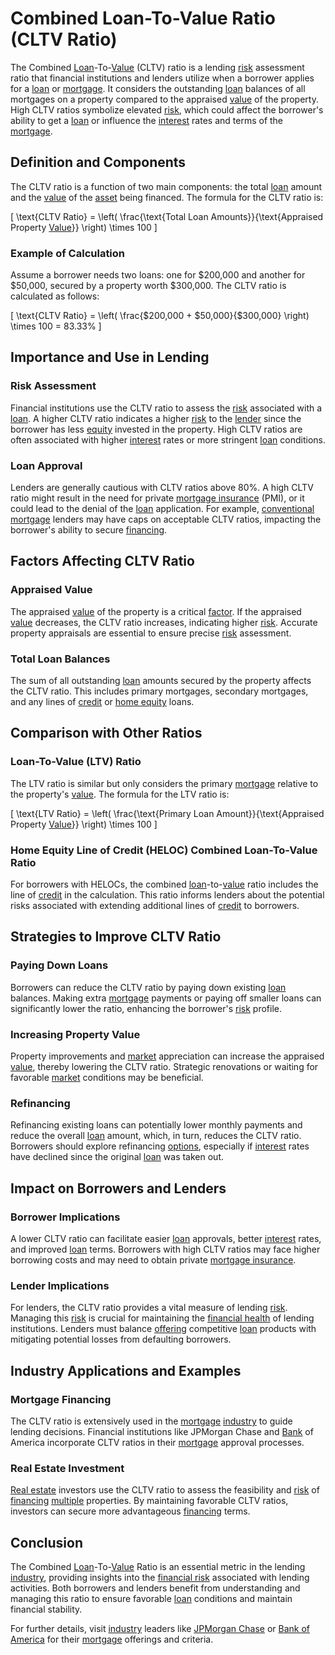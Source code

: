 # Combined Loan-To-Value Ratio (CLTV Ratio)

The Combined [Loan](../l/loan.md)-To-[Value](../v/value.md) (CLTV) ratio is a lending [risk](../r/risk.md) assessment ratio that financial institutions and lenders utilize when a borrower applies for a [loan](../l/loan.md) or [mortgage](../m/mortgage.md). It considers the outstanding [loan](../l/loan.md) balances of all mortgages on a property compared to the appraised [value](../v/value.md) of the property. High CLTV ratios symbolize elevated [risk](../r/risk.md), which could affect the borrower's ability to get a [loan](../l/loan.md) or influence the [interest](../i/interest.md) rates and terms of the [mortgage](../m/mortgage.md).

## Definition and Components

The CLTV ratio is a function of two main components: the total [loan](../l/loan.md) amount and the [value](../v/value.md) of the [asset](../a/asset.md) being financed. The formula for the CLTV ratio is:

\[ \text{CLTV Ratio} = \left( \frac{\text{Total Loan Amounts}}{\text{Appraised Property [Value](../v/value.md)}} \right) \times 100 \]

### Example of Calculation

Assume a borrower needs two loans: one for $200,000 and another for $50,000, secured by a property worth $300,000. The CLTV ratio is calculated as follows:

\[ \text{CLTV Ratio} = \left( \frac{\$200,000 + \$50,000}{\$300,000} \right) \times 100 = 83.33\% \]

## Importance and Use in Lending

### Risk Assessment

Financial institutions use the CLTV ratio to assess the [risk](../r/risk.md) associated with a [loan](../l/loan.md). A higher CLTV ratio indicates a higher [risk](../r/risk.md) to the [lender](../l/lender.md) since the borrower has less [equity](../e/equity.md) invested in the property. High CLTV ratios are often associated with higher [interest](../i/interest.md) rates or more stringent [loan](../l/loan.md) conditions.

### Loan Approval

Lenders are generally cautious with CLTV ratios above 80%. A high CLTV ratio might result in the need for private [mortgage insurance](../m/mortgage_insurance.md) (PMI), or it could lead to the denial of the [loan](../l/loan.md) application. For example, [conventional mortgage](../c/conventional_mortgage.md) lenders may have caps on acceptable CLTV ratios, impacting the borrower's ability to secure [financing](../f/financing.md).

## Factors Affecting CLTV Ratio

### Appraised Value

The appraised [value](../v/value.md) of the property is a critical [factor](../f/factor.md). If the appraised [value](../v/value.md) decreases, the CLTV ratio increases, indicating higher [risk](../r/risk.md). Accurate property appraisals are essential to ensure precise [risk](../r/risk.md) assessment.

### Total Loan Balances

The sum of all outstanding [loan](../l/loan.md) amounts secured by the property affects the CLTV ratio. This includes primary mortgages, secondary mortgages, and any lines of [credit](../c/credit.md) or [home equity](../h/home_equity.md) loans.

## Comparison with Other Ratios

### Loan-To-Value (LTV) Ratio

The LTV ratio is similar but only considers the primary [mortgage](../m/mortgage.md) relative to the property's [value](../v/value.md). The formula for the LTV ratio is:

\[ \text{LTV Ratio} = \left( \frac{\text{Primary Loan Amount}}{\text{Appraised Property [Value](../v/value.md)}} \right) \times 100 \]

### Home Equity Line of Credit (HELOC) Combined Loan-To-Value Ratio

For borrowers with HELOCs, the combined [loan](../l/loan.md)-to-[value](../v/value.md) ratio includes the line of [credit](../c/credit.md) in the calculation. This ratio informs lenders about the potential risks associated with extending additional lines of [credit](../c/credit.md) to borrowers.

## Strategies to Improve CLTV Ratio

### Paying Down Loans

Borrowers can reduce the CLTV ratio by paying down existing [loan](../l/loan.md) balances. Making extra [mortgage](../m/mortgage.md) payments or paying off smaller loans can significantly lower the ratio, enhancing the borrower's [risk](../r/risk.md) profile.

### Increasing Property Value

Property improvements and [market](../m/market.md) appreciation can increase the appraised [value](../v/value.md), thereby lowering the CLTV ratio. Strategic renovations or waiting for favorable [market](../m/market.md) conditions may be beneficial.

### Refinancing

Refinancing existing loans can potentially lower monthly payments and reduce the overall [loan](../l/loan.md) amount, which, in turn, reduces the CLTV ratio. Borrowers should explore refinancing [options](../o/options.md), especially if [interest](../i/interest.md) rates have declined since the original [loan](../l/loan.md) was taken out.

## Impact on Borrowers and Lenders

### Borrower Implications

A lower CLTV ratio can facilitate easier [loan](../l/loan.md) approvals, better [interest](../i/interest.md) rates, and improved [loan](../l/loan.md) terms. Borrowers with high CLTV ratios may face higher borrowing costs and may need to obtain private [mortgage insurance](../m/mortgage_insurance.md).

### Lender Implications

For lenders, the CLTV ratio provides a vital measure of lending [risk](../r/risk.md). Managing this [risk](../r/risk.md) is crucial for maintaining the [financial health](../f/financial_health.md) of lending institutions. Lenders must balance [offering](../o/offering.md) competitive [loan](../l/loan.md) products with mitigating potential losses from defaulting borrowers.

## Industry Applications and Examples

### Mortgage Financing

The CLTV ratio is extensively used in the [mortgage](../m/mortgage.md) [industry](../i/industry.md) to guide lending decisions. Financial institutions like JPMorgan Chase and [Bank](../b/bank.md) of America incorporate CLTV ratios in their [mortgage](../m/mortgage.md) approval processes.

### Real Estate Investment

[Real estate](../r/real_estate.md) investors use the CLTV ratio to assess the feasibility and [risk](../r/risk.md) of [financing](../f/financing.md) [multiple](../m/multiple.md) properties. By maintaining favorable CLTV ratios, investors can secure more advantageous [financing](../f/financing.md) terms.

## Conclusion

The Combined [Loan](../l/loan.md)-To-[Value](../v/value.md) Ratio is an essential metric in the lending [industry](../i/industry.md), providing insights into the [financial risk](../f/financial_risk.md) associated with lending activities. Both borrowers and lenders benefit from understanding and managing this ratio to ensure favorable [loan](../l/loan.md) conditions and maintain financial stability.

For further details, visit [industry](../i/industry.md) leaders like [JPMorgan Chase](https://www.jpmorganchase.com) or [Bank of America](https://www.bankofamerica.com) for their [mortgage](../m/mortgage.md) offerings and criteria.